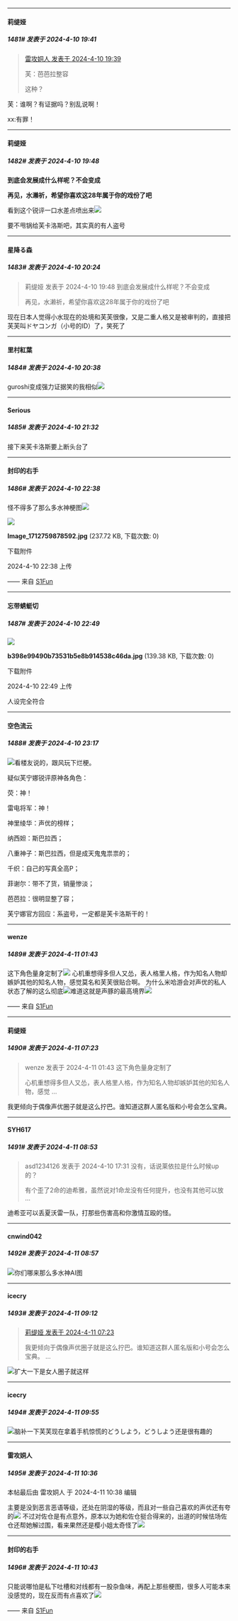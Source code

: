 ﻿
*****

####  莉缇娅  
##### 1481#       发表于 2024-4-10 19:41

<blockquote><a href="httphttps://bbs.saraba1st.com/2b/forum.php?mod=redirect&amp;goto=findpost&amp;pid=64550510&amp;ptid=2171789" target="_blank">雷攻姛人 发表于 2024-4-10 19:39</a>

芙：芭芭拉整容

这种？</blockquote>
芙：谁啊？有证据吗？别乱说啊！

xx:有罪！


*****

####  莉缇娅  
##### 1482#       发表于 2024-4-10 19:48

<strong>到底会发展成什么样呢？不会变成

再见，水濑祈，希望你喜欢这28年属于你的戏份了吧</strong>

看到这个锐评一口水差点喷出来<img src="https://static.saraba1st.com/image/smiley/face2017/053.png" referrerpolicy="no-referrer">

要不甩锅给芙卡洛斯吧，其实真的有人盗号


*****

####  星降る森  
##### 1483#       发表于 2024-4-10 20:24

<blockquote>莉缇娅 发表于 2024-4-10 19:48
到底会发展成什么样呢？不会变成

再见，水濑祈，希望你喜欢这28年属于你的戏份了吧

</blockquote>
现在日本人觉得小水现在的处境和芙芙很像，又是二重人格又是被审判的，直接把芙芙叫ドヤコンガ（小号的ID）了，笑死了


*****

####  里村紅葉  
##### 1484#       发表于 2024-4-10 20:38

guroshi变成强力证据笑的我相似<img src="https://static.saraba1st.com/image/smiley/face2017/066.png" referrerpolicy="no-referrer">


*****

####  Serious  
##### 1485#       发表于 2024-4-10 21:32

接下来芙卡洛斯要上断头台了


*****

####  封印的右手  
##### 1486#       发表于 2024-4-10 22:38

怪不得多了那么多水神梗图<img src="https://static.saraba1st.com/image/smiley/face2017/068.png" referrerpolicy="no-referrer">

<img src="https://img.saraba1st.com/forum/202404/10/223840utaqsb8hohssdo0g.jpg" referrerpolicy="no-referrer">

<strong>Image_1712759878592.jpg</strong> (237.72 KB, 下载次数: 0)

下载附件

2024-4-10 22:38 上传

—— 来自 [S1Fun](https://s1fun.koalcat.com)


*****

####  忘带蜻蜓切  
##### 1487#       发表于 2024-4-10 22:49

<img src="https://img.saraba1st.com/forum/202404/10/224939h0a3urgn6nbujugk.jpg" referrerpolicy="no-referrer">

<strong>b398e99490b73531b5e8b914538c46da.jpg</strong> (139.38 KB, 下载次数: 0)

下载附件

2024-4-10 22:49 上传

人设完全符合


*****

####  空色流云  
##### 1488#       发表于 2024-4-10 23:17

<img src="https://static.saraba1st.com/image/smiley/face2017/053.png" referrerpolicy="no-referrer">看楼友说的，跟风玩下烂梗。

疑似芙宁娜锐评原神各角色：

荧：神！

雷电将军：神！

神里绫华：声优的榜样；

纳西妲：斯巴拉西；

八重神子：斯巴拉西，但是成天鬼鬼祟祟的；

千织：自己的写真全高P；

菲谢尔：带不了货，销量惨淡；

芭芭拉：很明显整了容；

芙宁娜官方回应：系盗号，一定都是芙卡洛斯干的！


*****

####  wenze  
##### 1489#       发表于 2024-4-11 01:43

这下角色量身定制了<img src="https://static.saraba1st.com/image/smiley/face2017/067.png" referrerpolicy="no-referrer">
心机重想得多但人又怂，表人格里人格，作为知名人物却嫉妒其他的知名人物，感觉莫名和芙芙很贴合啊。
为什么米哈游会对声优的私人状态了解的这么彻底<img src="https://static.saraba1st.com/image/smiley/face2017/244.gif" referrerpolicy="no-referrer">难道这就是声豚的最高境界<img src="https://static.saraba1st.com/image/smiley/face2017/067.png" referrerpolicy="no-referrer">

—— 来自 [S1Fun](https://s1fun.koalcat.com)


*****

####  莉缇娅  
##### 1490#       发表于 2024-4-11 07:23

<blockquote>wenze 发表于 2024-4-11 01:43
这下角色量身定制了

心机重想得多但人又怂，表人格里人格，作为知名人物却嫉妒其他的知名人物，感觉 ...</blockquote>
我更倾向于偶像声优圈子就是这么拧巴。谁知道这群人匿名版和小号会怎么宝典。


*****

####  SYH617  
##### 1491#       发表于 2024-4-11 08:53

<blockquote>asd1234126 发表于 2024-4-10 17:31
没有，话说莱依拉是什么时候up的？

有个歪了2命的迪希雅，虽然说对1命龙没有任何提升，也没有其他可以放 ...</blockquote>
迪希亚可以丢夏沃雷一队，打那些伤害高和你激情互殴的怪。


*****

####  cnwind042  
##### 1492#       发表于 2024-4-11 08:57

<img src="https://static.saraba1st.com/image/smiley/face2017/067.png" referrerpolicy="no-referrer">你们哪来那么多水神AI图


*****

####  icecry  
##### 1493#       发表于 2024-4-11 09:12

<blockquote><a href="httphttps://bbs.saraba1st.com/2b/forum.php?mod=redirect&amp;goto=findpost&amp;pid=64554482&amp;ptid=2171789" target="_blank">莉缇娅 发表于 2024-4-11 07:23</a>

我更倾向于偶像声优圈子就是这么拧巴。谁知道这群人匿名版和小号会怎么宝典。 ...</blockquote>
<img src="https://static.saraba1st.com/image/smiley/face2017/067.png" referrerpolicy="no-referrer">扩大一下是女人圈子就这样


*****

####  icecry  
##### 1494#       发表于 2024-4-11 09:55

<img src="https://static.saraba1st.com/image/smiley/face2017/067.png" referrerpolicy="no-referrer">脑补一下芙芙现在拿着手机惊慌的どうしよう，どうしよう还是很有趣的


*****

####  雷攻姛人  
##### 1495#       发表于 2024-4-11 10:36

 本帖最后由 雷攻姛人 于 2024-4-11 10:38 编辑 

主要是没到恶言恶语等级，还处在阴湿的等级，而且对一些自己喜欢的声优还有夸的<img src="https://static.saraba1st.com/image/smiley/face2017/067.png" referrerpolicy="no-referrer">
不过对佐仓是有点意外，原本以为她和佐仓挺合得来的，出道的时候怯场佐仓还帮她解过围，看来果然还是樱小姐太奇怪了<img src="https://static.saraba1st.com/image/smiley/face2017/067.png" referrerpolicy="no-referrer">


*****

####  封印的右手  
##### 1496#       发表于 2024-4-11 10:43

只能说哪怕是私下吐槽和对线都有一股杂鱼味，再配上那些梗图，很多人可能本来没感觉的，现在反而有点喜欢了<img src="https://static.saraba1st.com/image/smiley/face2017/067.png" referrerpolicy="no-referrer">

—— 来自 [S1Fun](https://s1fun.koalcat.com)

